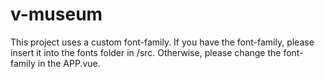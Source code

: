 # v-museum

This project uses a custom font-family. 
If you have the font-family, please insert it into the fonts folder in /src.
Otherwise, please change the font-family in the APP.vue.